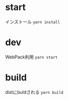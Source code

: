 # start

インストール
`yarn install`

# dev

WebPack利用
`yarn start`


# build 

distにbuldされる
`yarn build`

